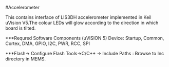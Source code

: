 #Accelerometer

This contains interface of LIS3DH accelerometer implemented in Keil uVision V5.The colour LEDs will glow
according to the direction in which board is tilted.

***Requred Software Components (uVISION 5)
Device: Startup, Common, Cortex, DMA, GPIO, I2C, PWR, RCC, SPI 

***Flash-> Configure Flash Tools->C/C++ -> Include Paths : Browse to Inc directory in MEMS.
